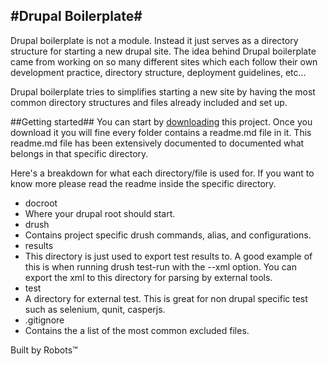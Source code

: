 #Drupal Boilerplate#
-

Drupal boilerplate is not a module. Instead it just serves as a directory structure for
starting a new drupal site. The idea behind Drupal boilerplate came from working on so many
different sites which each follow their own development practice, directory structure,
deployment guidelines, etc...

Drupal boilerplate tries to simplifies starting a new site by having the most common
directory structures and files already included and set up.

##Getting started##
You can start by [downloading](https://github.com/Lullabot/drupal-boilerplate/zipball/master)
this project. Once you download it you will fine every folder contains a readme.md file
in it. This readme.md file has been extensively documented to documented what belongs
in that specific directory.

Here's a breakdown for what each directory/file is used for. If you want to know more please
read the readme inside the specific directory.

* docroot
 * Where your drupal root should start.
* drush
 * Contains project specific drush commands, alias, and configurations.
* results
 * This directory is just used to export test results to. A good example of this
   is when running drush test-run with the --xml option. You can export the xml
   to this directory for parsing by external tools.
* test
 * A directory for external test. This is great for non drupal specific test
 such as selenium, qunit, casperjs.
* .gitignore
 * Contains the a list of the most common excluded files.

Built by Robots&trade;